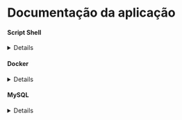 # Documentação da aplicação

#### Script Shell
<details>

Para executar o docker basta rodar o comando **`chmod +x detectos.sh`**.
No terminal rode o comando **`./detectos.sh`**.
Estes passos irá instalar o Docker na sua máquina via comando de linha a partir do script Shell, e após isso rodar a imagem do projeto.
</details>

#### Docker
<details>

O banco de dados está sendo gerado via Docker no arquivo **`docker-compose.yml`**.
Então você precisa do docker instalado em sua máquina para isso, o script shell **`detectos.sh`** resolverá este problema.
O Docker resolverá o problema se caso, você não tiver o driver do banco de dados instalados em sua máquina.
</details>

#### MySQL
<details>

Por padrão o projeto usa o banco de dados MySQL, porém você pode alterar no **`docker-compose.yml`** no parametro: **`image: mysql`** para **`image: SQL desejado`**.

Variáveis de ambiente:
```yml
environment:
      - MYSQL_ROOT_PASSWORD=example
      - MYSQL_ROOT_PASSWORD=example
      - MYSQL_USER=example
```
Caso queira mudar as credenciais do banco de dados basta mudar essas variáveis de ambiente voltada para sua aplicação.

Poderá escolher seu banco de dados relacionais a partir deste link: [Docker Hub](https://hub.docker.com/search?q=).
Após isso **leia atentamente a documentação** da imagem de seu banco de dados de preferencia, e coloque as variáveis de ambiente conforme documentação.

Por exemplo, se for PostgreSQL:
```yml
environment:
      - POSTGRES_PASSWORD=example
      - POSTGRES_USER=example
      - POSTGRES_DB=example

```
</details>